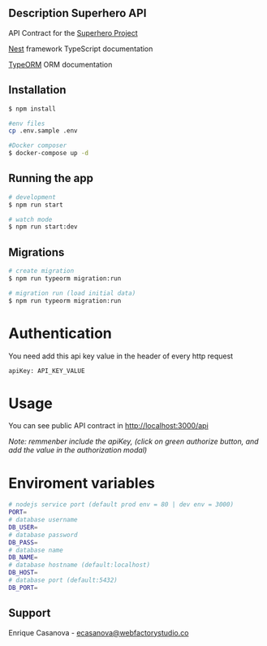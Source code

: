 ## Description Superhero API

API Contract for the [Superhero Project](https://superhero-web.vercel.app)

[Nest](https://github.com/nestjs/nest) framework TypeScript documentation

[TypeORM](https://typeorm.io/#/) ORM documentation

## Installation

```bash
$ npm install

#env files
cp .env.sample .env

#Docker composer
$ docker-compose up -d

```

## Running the app

```bash
# development
$ npm run start

# watch mode
$ npm run start:dev
```

## Migrations

```bash
# create migration
$ npm run typeorm migration:run

# migration run (load initial data)
$ npm run typeorm migration:run

```

# Authentication

You need add this api key value in the header of every http request

```bash
apiKey: API_KEY_VALUE
```

# Usage

You can see public API contract in [http://localhost:3000/api](http://localhost:3000/api)

_Note: remmenber include the apiKey, (click on green authorize button, and add the value in the authorization modal)_

# Enviroment variables

```bash
# nodejs service port (default prod env = 80 | dev env = 3000)
PORT=
# database username
DB_USER=
# database password
DB_PASS=
# database name
DB_NAME=
# database hostname (default:localhost)
DB_HOST=
# database port (default:5432)
DB_PORT=
```

## Support

Enrique Casanova - [ecasanova@webfactorystudio.co](mailto:ecasanova@webfactorystudio.co)
